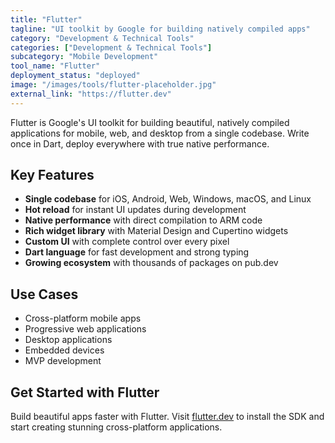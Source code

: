 ```yaml
---
title: "Flutter"
tagline: "UI toolkit by Google for building natively compiled apps"
category: "Development & Technical Tools"
categories: ["Development & Technical Tools"]
subcategory: "Mobile Development"
tool_name: "Flutter"
deployment_status: "deployed"
image: "/images/tools/flutter-placeholder.jpg"
external_link: "https://flutter.dev"
---
```

Flutter is Google's UI toolkit for building beautiful, natively compiled applications for mobile, web, and desktop from a single codebase. Write once in Dart, deploy everywhere with true native performance.

## Key Features

- **Single codebase** for iOS, Android, Web, Windows, macOS, and Linux
- **Hot reload** for instant UI updates during development
- **Native performance** with direct compilation to ARM code
- **Rich widget library** with Material Design and Cupertino widgets
- **Custom UI** with complete control over every pixel
- **Dart language** for fast development and strong typing
- **Growing ecosystem** with thousands of packages on pub.dev

## Use Cases

- Cross-platform mobile apps
- Progressive web applications
- Desktop applications
- Embedded devices
- MVP development

## Get Started with Flutter

Build beautiful apps faster with Flutter. Visit [flutter.dev](https://flutter.dev) to install the SDK and start creating stunning cross-platform applications.